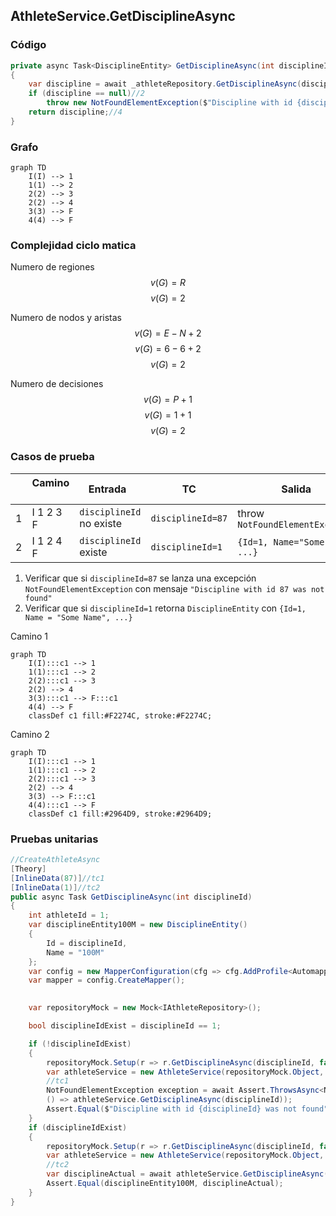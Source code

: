 ## AthleteService.GetDisciplineAsync

### Código

```csharp
private async Task<DisciplineEntity> GetDisciplineAsync(int disciplineId)
{
	var discipline = await _athleteRepository.GetDisciplineAsync(disciplineId,false);//1
	if (discipline == null)//2
		throw new NotFoundElementException($"Discipline with id {disciplineId} was not found");//3
	return discipline;//4
}
```

### Grafo

```mermaid
graph TD
    I(I) --> 1
    1(1) --> 2
    2(2) --> 3
    2(2) --> 4
    3(3) --> F
    4(4) --> F
```

### Complejidad ciclo matica

Numero de regiones
$$ v(G) = R $$
$$v(G) = 2 $$

Numero de nodos y aristas
$$ v(G) = E - N + 2 $$
$$ v(G) = 6 - 6 + 2 $$
$$ v(G) = 2 $$
  
Numero de decisiones
$$ v(G) = P + 1 $$
$$ v(G) = 1 + 1$$
$$ v(G) = 2 $$

### Casos de prueba

| | Camino   | Entrada   | TC | Salida  |
| --- | --- | --- | --- | --- |
| 1 | I 1 2 3 F |  `disciplineId` no existe  | `disciplineId=87` | throw `NotFoundElementException` |
| 2 | I 1 2 4 F |  `disciplineId` existe | `disciplineId=1` | `{Id=1, Name="Some Name", ...}`  |

1. Verificar que si `disciplineId=87` se lanza una excepción `NotFoundElementException` con mensaje `"Discipline with id 87 was not found"`
2. Verificar que si `disciplineId=1` retorna `DisciplineEntity` con `{Id=1, Name = "Some Name", ...}`

Camino 1
```mermaid
graph TD
    I(I):::c1 --> 1
    1(1):::c1 --> 2
    2(2):::c1 --> 3
    2(2) --> 4
    3(3):::c1 --> F:::c1
    4(4) --> F
    classDef c1 fill:#F2274C, stroke:#F2274C;
```

Camino 2
```mermaid
graph TD
    I(I):::c1 --> 1
    1(1):::c1 --> 2
    2(2):::c1 --> 3
    2(2) --> 4
    3(3) --> F:::c1
    4(4):::c1 --> F
    classDef c1 fill:#2964D9, stroke:#2964D9;
```

### Pruebas unitarias

```csharp
//CreateAthleteAsync
[Theory]
[InlineData(87)]//tc1
[InlineData(1)]//tc2
public async Task GetDisciplineAsync(int disciplineId)
{
	int athleteId = 1;
	var disciplineEntity100M = new DisciplineEntity()
	{
		Id = disciplineId,
		Name = "100M"
	};
	var config = new MapperConfiguration(cfg => cfg.AddProfile<AutomapperProfile>());
	var mapper = config.CreateMapper();
	

	var repositoryMock = new Mock<IAthleteRepository>();

	bool disciplineIdExist = disciplineId == 1;

	if (!disciplineIdExist)
	{
		repositoryMock.Setup(r => r.GetDisciplineAsync(disciplineId, false));
		var athleteService = new AthleteService(repositoryMock.Object, mapper);
		//tc1
		NotFoundElementException exception = await Assert.ThrowsAsync<NotFoundElementException>(
		() => athleteService.GetDisciplineAsync(disciplineId));
		Assert.Equal($"Discipline with id {disciplineId} was not found", exception.Message);
	}
	if (disciplineIdExist)
	{
		repositoryMock.Setup(r => r.GetDisciplineAsync(disciplineId, false)).ReturnsAsync(disciplineEntity100M);
		var athleteService = new AthleteService(repositoryMock.Object, mapper);
		//tc2
		var disciplineActual = await athleteService.GetDisciplineAsync(disciplineId);
		Assert.Equal(disciplineEntity100M, disciplineActual);
	}
}
```
